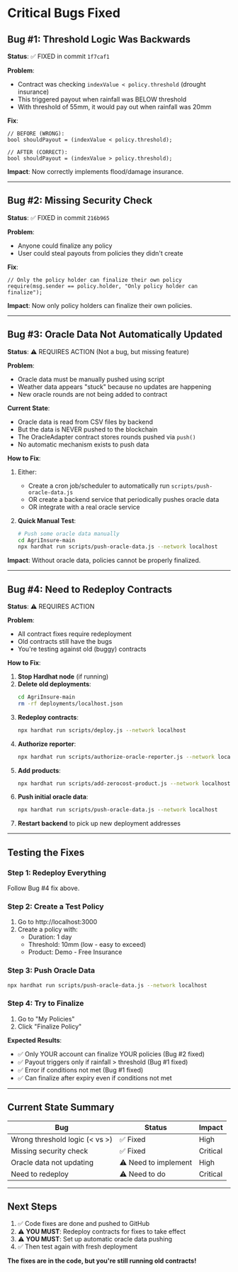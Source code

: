 # Critical Bugs Fixed

## Bug #1: Threshold Logic Was Backwards
**Status**: ✅ FIXED in commit `1f7caf1`

**Problem**: 
- Contract was checking `indexValue < policy.threshold` (drought insurance)
- This triggered payout when rainfall was BELOW threshold
- With threshold of 55mm, it would pay out when rainfall was 20mm

**Fix**:
```solidity
// BEFORE (WRONG):
bool shouldPayout = (indexValue < policy.threshold);

// AFTER (CORRECT):
bool shouldPayout = (indexValue > policy.threshold);
```

**Impact**: Now correctly implements flood/damage insurance.

---

## Bug #2: Missing Security Check
**Status**: ✅ FIXED in commit `216b965`

**Problem**: 
- Anyone could finalize any policy
- User could steal payouts from policies they didn't create

**Fix**:
```solidity
// Only the policy holder can finalize their own policy
require(msg.sender == policy.holder, "Only policy holder can finalize");
```

**Impact**: Now only policy holders can finalize their own policies.

---

## Bug #3: Oracle Data Not Automatically Updated
**Status**: ⚠️ REQUIRES ACTION (Not a bug, but missing feature)

**Problem**: 
- Oracle data must be manually pushed using script
- Weather data appears "stuck" because no updates are happening
- New oracle rounds are not being added to contract

**Current State**:
- Oracle data is read from CSV files by backend
- But the data is NEVER pushed to the blockchain
- The OracleAdapter contract stores rounds pushed via `push()`
- No automatic mechanism exists to push data

**How to Fix**:
1. Either:
   - Create a cron job/scheduler to automatically run `scripts/push-oracle-data.js`
   - OR create a backend service that periodically pushes oracle data
   - OR integrate with a real oracle service

2. **Quick Manual Test**:
   ```bash
   # Push some oracle data manually
   cd AgriInsure-main
   npx hardhat run scripts/push-oracle-data.js --network localhost
   ```

**Impact**: Without oracle data, policies cannot be properly finalized.

---

## Bug #4: Need to Redeploy Contracts
**Status**: ⚠️ REQUIRES ACTION

**Problem**: 
- All contract fixes require redeployment
- Old contracts still have the bugs
- You're testing against old (buggy) contracts

**How to Fix**:
1. **Stop Hardhat node** (if running)
2. **Delete old deployments**:
   ```bash
   cd AgriInsure-main
   rm -rf deployments/localhost.json
   ```
3. **Redeploy contracts**:
   ```bash
   npx hardhat run scripts/deploy.js --network localhost
   ```
4. **Authorize reporter**:
   ```bash
   npx hardhat run scripts/authorize-oracle-reporter.js --network localhost
   ```
5. **Add products**:
   ```bash
   npx hardhat run scripts/add-zerocost-product.js --network localhost
   ```
6. **Push initial oracle data**:
   ```bash
   npx hardhat run scripts/push-oracle-data.js --network localhost
   ```
7. **Restart backend** to pick up new deployment addresses

---

## Testing the Fixes

### Step 1: Redeploy Everything
Follow Bug #4 fix above.

### Step 2: Create a Test Policy
1. Go to http://localhost:3000
2. Create a policy with:
   - Duration: 1 day
   - Threshold: 10mm (low - easy to exceed)
   - Product: Demo - Free Insurance

### Step 3: Push Oracle Data
```bash
npx hardhat run scripts/push-oracle-data.js --network localhost
```

### Step 4: Try to Finalize
1. Go to "My Policies"
2. Click "Finalize Policy"

**Expected Results**:
- ✅ Only YOUR account can finalize YOUR policies (Bug #2 fixed)
- ✅ Payout triggers only if rainfall > threshold (Bug #1 fixed)
- ✅ Error if conditions not met (Bug #1 fixed)
- ✅ Can finalize after expiry even if conditions not met

---

## Current State Summary

| Bug | Status | Impact |
|-----|--------|--------|
| Wrong threshold logic (< vs >) | ✅ Fixed | High |
| Missing security check | ✅ Fixed | Critical |
| Oracle data not updating | ⚠️ Need to implement | High |
| Need to redeploy | ⚠️ Need to do | Critical |

---

## Next Steps

1. ✅ Code fixes are done and pushed to GitHub
2. ⚠️ **YOU MUST**: Redeploy contracts for fixes to take effect
3. ⚠️ **YOU MUST**: Set up automatic oracle data pushing
4. ✅ Then test again with fresh deployment

**The fixes are in the code, but you're still running old contracts!**

